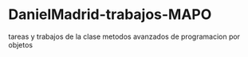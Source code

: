# DanielMadrid-trabajos-MAPO
tareas y trabajos de la clase metodos avanzados de programacion por objetos
